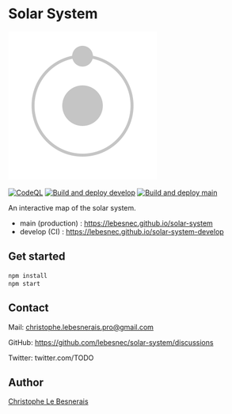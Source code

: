 # Solar System

![logo](/src/assets/logo.svg?raw=true)

[![CodeQL](https://github.com/lebesnec/solar-system/actions/workflows/codeql-analysis.yml/badge.svg)](https://github.com/lebesnec/solar-system/actions/workflows/codeql-analysis.yml) [![Build and deploy develop](https://github.com/lebesnec/solar-system/actions/workflows/develop.yml/badge.svg)](https://github.com/lebesnec/solar-system/actions/workflows/develop.yml) [![Build and deploy main](https://github.com/lebesnec/solar-system/actions/workflows/main.yml/badge.svg)](https://github.com/lebesnec/solar-system/actions/workflows/main.yml)

An interactive map of the solar system.

- main (production) : https://lebesnec.github.io/solar-system
- develop (CI) : https://lebesnec.github.io/solar-system-develop

## Get started

    npm install
    npm start    

## Contact

Mail: christophe.lebesnerais.pro@gmail.com

GitHub: https://github.com/lebesnec/solar-system/discussions

Twitter: twitter.com/TODO

## Author

[Christophe Le Besnerais](https://github.com/lebesnec)
